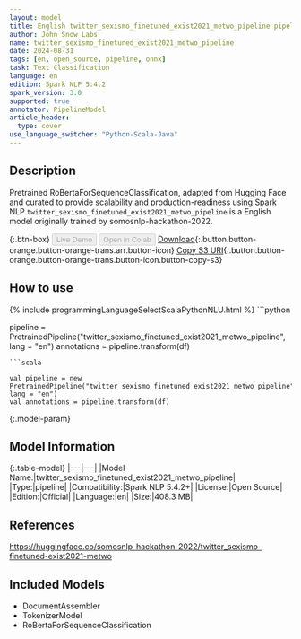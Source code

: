 ```yaml
---
layout: model
title: English twitter_sexismo_finetuned_exist2021_metwo_pipeline pipeline RoBertaForSequenceClassification from somosnlp-hackathon-2022
author: John Snow Labs
name: twitter_sexismo_finetuned_exist2021_metwo_pipeline
date: 2024-08-31
tags: [en, open_source, pipeline, onnx]
task: Text Classification
language: en
edition: Spark NLP 5.4.2
spark_version: 3.0
supported: true
annotator: PipelineModel
article_header:
  type: cover
use_language_switcher: "Python-Scala-Java"
---
```


## Description

Pretrained RoBertaForSequenceClassification, adapted from Hugging Face and curated to provide scalability and production-readiness using Spark NLP.`twitter_sexismo_finetuned_exist2021_metwo_pipeline` is a English model originally trained by somosnlp-hackathon-2022.

{:.btn-box}
<button class="button button-orange" disabled>Live Demo</button>
<button class="button button-orange" disabled>Open in Colab</button>
[Download](https://s3.amazonaws.com/auxdata.johnsnowlabs.com/public/models/twitter_sexismo_finetuned_exist2021_metwo_pipeline_en_5.4.2_3.0_1725122615360.zip){:.button.button-orange.button-orange-trans.arr.button-icon}
[Copy S3 URI](s3://auxdata.johnsnowlabs.com/public/models/twitter_sexismo_finetuned_exist2021_metwo_pipeline_en_5.4.2_3.0_1725122615360.zip){:.button.button-orange.button-orange-trans.button-icon.button-copy-s3}

## How to use



<div class="tabs-box" markdown="1">
{% include programmingLanguageSelectScalaPythonNLU.html %}
```python

pipeline = PretrainedPipeline("twitter_sexismo_finetuned_exist2021_metwo_pipeline", lang = "en")
annotations =  pipeline.transform(df)   

```
```scala

val pipeline = new PretrainedPipeline("twitter_sexismo_finetuned_exist2021_metwo_pipeline", lang = "en")
val annotations = pipeline.transform(df)

```
</div>

{:.model-param}
## Model Information

{:.table-model}
|---|---|
|Model Name:|twitter_sexismo_finetuned_exist2021_metwo_pipeline|
|Type:|pipeline|
|Compatibility:|Spark NLP 5.4.2+|
|License:|Open Source|
|Edition:|Official|
|Language:|en|
|Size:|408.3 MB|

## References

https://huggingface.co/somosnlp-hackathon-2022/twitter_sexismo-finetuned-exist2021-metwo

## Included Models

- DocumentAssembler
- TokenizerModel
- RoBertaForSequenceClassification